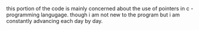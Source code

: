 this portion of the code is mainly concerned about the use of pointers in c - programming langugage.
though i am not new to the program but i am constantly advancing each day by day.